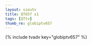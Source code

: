 ```yaml
--- 
layout: sieutv
title: QT657 s1
tags: [QTtv]
thumb_re: globiptv657
---
```

{% include tvadv key="globiptv657" %} 

